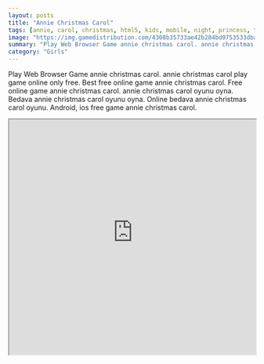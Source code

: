 ```yaml
---
layout: posts
title: "Annie Christmas Carol"
tags: [annie, carol, christmas, html5, kids, mobile, night, princess, tree, free, online, games, oyna, game, free, games, play, play, games]
image: "https://img.gamedistribution.com/4308b35733ae42b284bd0753533dba5b.jpg"
summary: "Play Web Browser Game annie christmas carol. annie christmas carol play game online only free. Best free online game annie christmas carol. Free online game annie christmas carol. annie christmas carol oyunu oyna. Bedava annie christmas carol oyunu oyna. Online bedava annie christmas carol oyunu. Android, ios free game annie christmas carol."
category: "Girls"
---
```


Play Web Browser Game annie christmas carol. annie christmas carol play game online only free. Best free online game annie christmas carol. Free online game annie christmas carol. annie christmas carol oyunu oyna. Bedava annie christmas carol oyunu oyna. Online bedava annie christmas carol oyunu. Android, ios free game annie christmas carol.

<iframe width="100%" height="480px;" src="https://html5.gamedistribution.com/4308b35733ae42b284bd0753533dba5b/"></iframe>